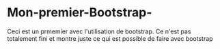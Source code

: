 # Mon-premier-Bootstrap-

Ceci est un prmemier avec l'utilisation de bootstrap.
Ce n'est pas totalement fini et montre juste ce qui est possible de faire avec bootstrap
